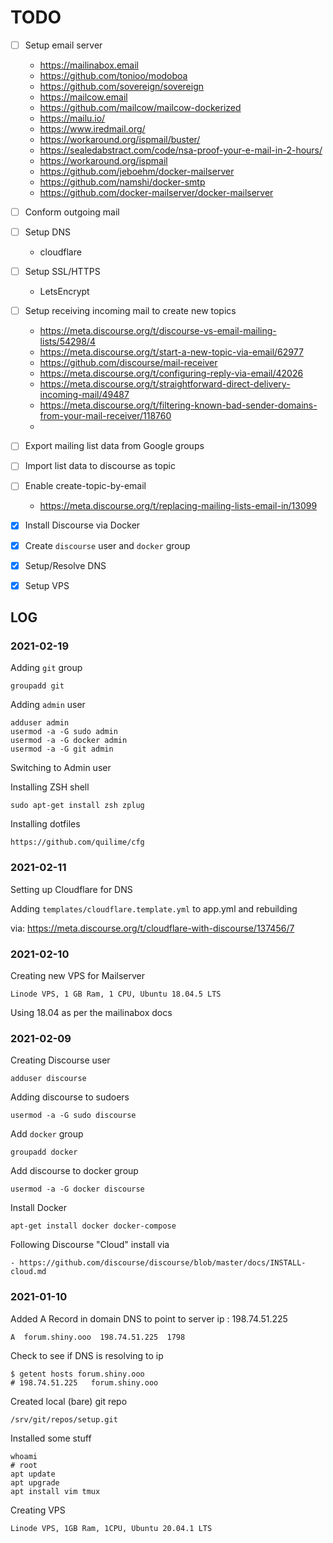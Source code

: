 # TODO

- [ ] Setup email server
	- https://mailinabox.email
	- https://github.com/tonioo/modoboa
	- https://github.com/sovereign/sovereign
	- https://mailcow.email
	- https://github.com/mailcow/mailcow-dockerized
	- https://mailu.io/
	- https://www.iredmail.org/
	- https://workaround.org/ispmail/buster/
	- https://sealedabstract.com/code/nsa-proof-your-e-mail-in-2-hours/
	- https://workaround.org/ispmail
	- https://github.com/jeboehm/docker-mailserver
	- https://github.com/namshi/docker-smtp
	- https://github.com/docker-mailserver/docker-mailserver

- [ ] Conform outgoing mail
- [ ] Setup DNS
	- cloudflare
- [ ] Setup SSL/HTTPS
	- LetsEncrypt
- [ ] Setup receiving incoming mail to create new topics
	- https://meta.discourse.org/t/discourse-vs-email-mailing-lists/54298/4
	- https://meta.discourse.org/t/start-a-new-topic-via-email/62977	
	- https://github.com/discourse/mail-receiver
	- https://meta.discourse.org/t/configuring-reply-via-email/42026
	- https://meta.discourse.org/t/straightforward-direct-delivery-incoming-mail/49487
	- https://meta.discourse.org/t/filtering-known-bad-sender-domains-from-your-mail-receiver/118760
	- 
- [ ] Export mailing list data from Google groups
- [ ] Import list data to discourse as topic
- [ ] Enable create-topic-by-email
	- https://meta.discourse.org/t/replacing-mailing-lists-email-in/13099
- [x] Install Discourse via Docker
- [x] Create `discourse` user and `docker` group
- [x] Setup/Resolve DNS
- [x] Setup VPS


## LOG

### 2021-02-19

Adding `git` group

    groupadd git

Adding `admin` user
	
	adduser admin
	usermod -a -G sudo admin
	usermod -a -G docker admin
    usermod -a -G git admin

Switching to Admin user

Installing ZSH shell

    sudo apt-get install zsh zplug

Installing dotfiles

    https://github.com/quilime/cfg



### 2021-02-11


Setting up Cloudflare for DNS

Adding `templates/cloudflare.template.yml` to app.yml and rebuilding

via: https://meta.discourse.org/t/cloudflare-with-discourse/137456/7


### 2021-02-10

Creating new VPS for Mailserver

	Linode VPS, 1 GB Ram, 1 CPU, Ubuntu 18.04.5 LTS

Using 18.04 as per the mailinabox docs



### 2021-02-09

Creating Discourse user

	adduser discourse

Adding discourse to sudoers

	usermod -a -G sudo discourse

Add `docker` group
	
	groupadd docker

Add discourse to docker group

	usermod -a -G docker discourse

Install Docker

	apt-get install docker docker-compose

Following Discourse "Cloud" install via 

	- https://github.com/discourse/discourse/blob/master/docs/INSTALL-cloud.md



### 2021-01-10

Added A Record in domain DNS to point to server ip : 198.74.51.225

	A  forum.shiny.ooo  198.74.51.225  1798


Check to see if DNS is resolving to ip

	$ getent hosts forum.shiny.ooo
	# 198.74.51.225   forum.shiny.ooo


Created local (bare) git repo

	/srv/git/repos/setup.git


Installed some stuff

	whoami
	# root
	apt update
	apt upgrade
	apt install vim tmux


Creating VPS

	Linode VPS, 1GB Ram, 1CPU, Ubuntu 20.04.1 LTS



